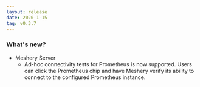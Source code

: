 ```yaml
---
layout: release
date: 2020-1-15
tag: v0.3.7
---
```


### What's new?

- Meshery Server
  - Ad-hoc connectivity tests for Prometheus is now supported. Users can click the Prometheus chip and have Meshery verify its ability to connect to the configured Prometheus instance.

